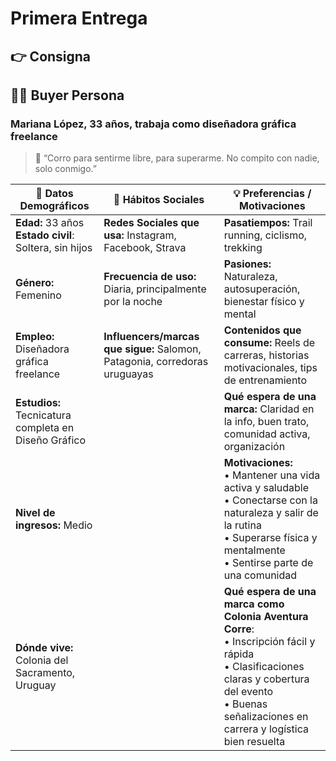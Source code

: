 # Primera Entrega
## 👉​ Consigna

## 🧑‍🎯 Buyer Persona

### Mariana López, 33 años, trabaja como diseñadora gráfica freelance

>📍 “Corro para sentirme libre, para superarme. No compito con nadie, solo conmigo.”


| 🧾 Datos Demográficos                        | 💬 Hábitos Sociales                                      | 💡 Preferencias / Motivaciones                                                                 |
|--------------------------------------------|----------------------------------------------------------|-----------------------------------------------------------------------------------------------|
| **Edad:** 33 años <br> **Estado civil**: Soltera, sin hijos  | **Redes Sociales que usa:** Instagram, Facebook, Strava | **Pasatiempos:** Trail running, ciclismo, trekking                                            |
| **Género:** Femenino                        | **Frecuencia de uso:** Diaria, principalmente por la noche | **Pasiones:** Naturaleza, autosuperación, bienestar físico y mental                          |
| **Empleo:** Diseñadora gráfica freelance    | **Influencers/marcas que sigue:** Salomon, Patagonia, corredoras uruguayas | **Contenidos que consume:** Reels de carreras, historias motivacionales, tips de entrenamiento |
| **Estudios:** Tecnicatura completa en Diseño Gráfico          |           | **Qué espera de una marca:** Claridad en la info, buen trato, comunidad activa, organización |
| **Nivel de ingresos:** Medio                |                                                          | **Motivaciones:**<br>• Mantener una vida activa y saludable<br>• Conectarse con la naturaleza y salir de la rutina<br>• Superarse física y mentalmente<br>• Sentirse parte de una comunidad |
| **Dónde vive:** Colonia del Sacramento, Uruguay | | **Qué espera de una marca como Colonia Aventura Corre**: <br>• Inscripción fácil y rápida <br>•  Clasificaciones claras y cobertura del evento <br>• Buenas señalizaciones en carrera y logística bien resuelta |
